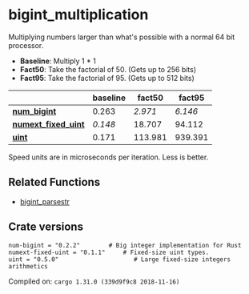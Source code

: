 # bigint_multiplication
Multiplying numbers larger than what's possible with a normal 64 bit processor.

* **Baseline**: Multiply 1 * 1
* **Fact50**: Take the factorial of 50. (Gets up to 256 bits)
* **Fact95**: Take the factorial of 95. (Gets up to 512 bits)

| | baseline | fact50 | fact95 |
| --- | --- | --- | --- |
| **[num_bigint](https://crates.io/crates/num_bigint)** | 0.263 | *2.971* | *6.146* |
| **[numext_fixed_uint](https://crates.io/crates/numext_fixed_uint)** | *0.148* | 18.707 | 94.112 |
| **[uint](https://crates.io/crates/uint)** | 0.171 | 113.981 | 939.391 |

Speed units are in microseconds per iteration. Less is better.

## Related Functions

* [bigint_parsestr](../bigint_parsestr)

## Crate versions

    num-bigint = "0.2.2"        # Big integer implementation for Rust
    numext-fixed-uint = "0.1.1"     # Fixed-size uint types.
    uint = "0.5.0"                     # Large fixed-size integers arithmetics

Compiled on: `cargo 1.31.0 (339d9f9c8 2018-11-16)`